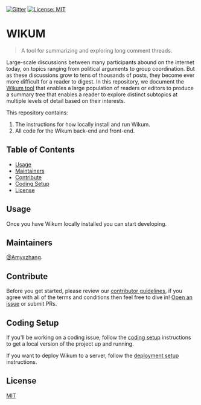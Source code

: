 
[![Gitter](https://badges.gitter.im/Join%20Chat.svg)](https://gitter.im/haystack/wikum) [![License: MIT](https://img.shields.io/badge/License-MIT-yellow.svg)](https://opensource.org/licenses/MIT)

# WIKUM



> A tool for summarizing and exploring long comment threads.

Large-scale discussions between many participants abound on the internet today, on topics ranging from political arguments to group coordination. But as these discussions grow to tens of thousands of posts, they become ever more difficult for a reader to digest. In this repository, we document the [Wikum tool](http://wikum.csail.mit.edu) that enables a large population of readers or editors to produce a summary tree that enables a reader to explore distinct subtopics at multiple levels of detail based on their interests.




This repository contains:


1. The instructions for how locally install and run Wikum.
2. All code for the Wikum back-end and front-end.



## Table of Contents

- [Usage](#usage)
- [Maintainers](#maintainers)
- [Contribute](#contribute)
- [Coding Setup](#coding-setup)
- [License](#license)

## Usage

Once you have Wikum locally installed you can start developing. 


## Maintainers

[@Amyxzhang](https://github.com/amyxzhang).

## Contribute

Before you get started, please review our [contributor guidelines](/CONTRIBUTING.md), if you agree with all of the terms and conditions then feel free to dive in! [Open an issue](https://github.com/amyxzhang/wikum/issues/new) or submit PRs.

## Coding Setup

If you'll be working on a coding issue, follow the [coding setup](/coding_setup.md) instructions to get a local version of the project up and running.

If you want to deploy Wikum to a server, follow the [deployment setup](/deployment_setup.md) instructions.

## License

[MIT](/CONTRIBUTING.md) 
